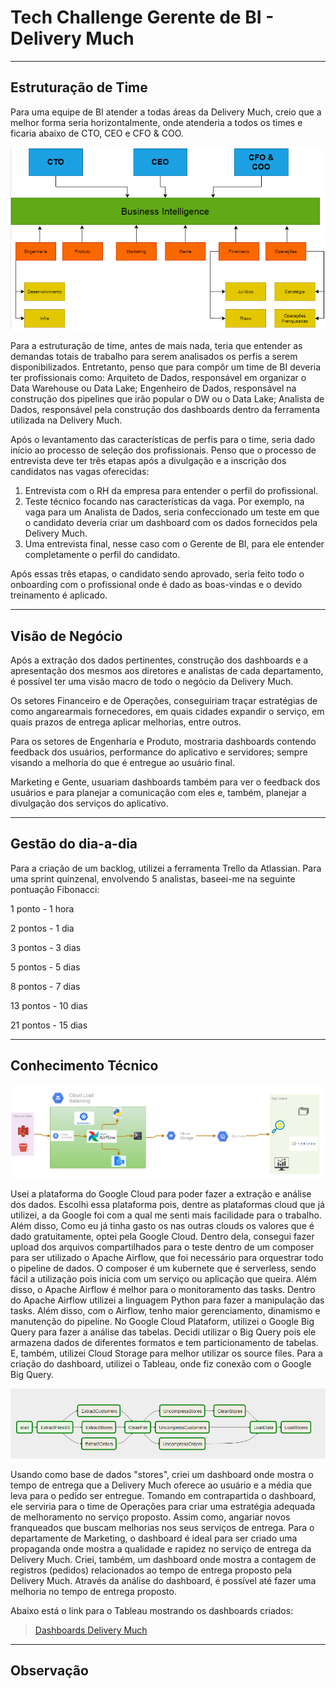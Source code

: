 # Tech Challenge Gerente de BI - Delivery Much

----

## Estruturação de Time

Para uma equipe de BI atender a todas áreas da Delivery Much, creio que a melhor forma seria horizontalmente, onde atenderia a todos os times e ficaria abaixo de CTO, CEO e CFO & COO.

![DeliveryMuch](https://github.com/theadriano/DeliveryMuch/blob/master/deliverymuch.PNG)

Para a estruturação de time, antes de mais nada, teria que entender as demandas totais de trabalho para serem analisados os perfis a serem disponibilizados. Entretanto, penso que para compôr um time de BI deveria ter profissionais como: Arquiteto de Dados, responsável em organizar o Data Warehouse ou Data Lake; Engenheiro de Dados, responsável na construção dos pipelines que irão popular o DW ou o Data Lake; Analista de Dados, responsável pela construção dos dashboards dentro da ferramenta utilizada na Delivery Much.

Após o levantamento das características de perfis para o time, seria dado início ao processo de seleção dos profissionais. Penso que o processo de entrevista deve ter três etapas após a divulgação e a inscrição dos candidatos nas vagas oferecidas:

1. Entrevista com o RH da empresa para entender o perfil do profissional.
2. Teste técnico focando nas características da vaga. Por exemplo, na vaga para um Analista de Dados, seria confeccionado um teste em que o candidato deveria criar um dashboard com os dados fornecidos pela Delivery Much.
3. Uma entrevista final, nesse caso com o Gerente de BI, para ele entender completamente o perfil do candidato.

Após essas três etapas, o candidato sendo aprovado, seria feito todo o onboarding com o profissional onde é dado as boas-vindas e o devido treinamento é aplicado.

----
## Visão de Negócio

Após a extração dos dados pertinentes, construção dos dashboards e a apresentação dos mesmos aos diretores e analistas de cada departamento, é possível ter uma visão macro de todo o negócio da Delivery Much.

Os setores Financeiro e de Operações, conseguiriam traçar estratégias de como angarearmais fornecedores, em quais cidades expandir o serviço, em quais prazos de entrega aplicar melhorias, entre outros.

Para os setores de Engenharia e Produto, mostraria dashboards contendo feedback dos usuários, performance do aplicativo e servidores; sempre visando a melhoria do que é entregue ao usuário final.

Marketing e Gente, usuariam dashboards também para ver o feedback dos usuários e para planejar a comunicação com eles e, também, planejar a divulgação dos serviços do aplicativo.

----
## Gestão do dia-a-dia
Para a criação de um backlog, utilizei a ferramenta Trello da Atlassian.
Para uma sprint quinzenal, envolvendo 5 analistas, baseei-me na seguinte pontuação Fibonacci:

1 ponto - 1 hora

2 pontos - 1 dia

3 pontos - 3 dias

5 pontos - 5 dias

8 pontos - 7 dias

13 pontos - 10 dias

21 pontos - 15 dias

----
## Conhecimento Técnico
![Google Cloud Plataform](https://github.com/theadriano/DeliveryMuch/blob/master/google%20cloud%20plataform.PNG)

Usei a plataforma do Google Cloud para poder fazer a extração e análise dos dados. Escolhi essa plataforma pois, dentre as plataformas cloud que já utilizei, a da Google foi com a qual me senti mais facilidade para o trabalho. Além disso, Como eu já tinha gasto os nas outras clouds os valores que é dado gratuitamente, optei pela Google Cloud. Dentro dela, consegui fazer upload dos arquivos compartilhados para o teste dentro de um composer para ser utilizado o Apache Airflow, que foi necessário para orquestrar todo o pipeline de dados. O composer é um kubernete que é serverless, sendo fácil a utilização pois inicia com um serviço ou aplicação que queira. Além disso, o Apache Airflow é melhor para o monitoramento das tasks. Dentro do Apache Airflow utilizei a linguagem Python para fazer a manipulação das tasks. Além disso, com o Airflow, tenho maior gerenciamento, dinamismo e manutenção do pipeline.
No Google Cloud Plataform, utilizei o Google Big Query para fazer a análise das tabelas. Decidi utilizar o Big Query pois ele armazena dados de diferentes formatos e tem particionamento de tabelas. E, também, utilizei Cloud Storage para melhor utilizar os source files.
Para a criação do dashboard, utilizei o Tableau, onde fiz conexão com o Google Big Query.

![ETL](https://github.com/theadriano/DeliveryMuch/blob/master/ETL.PNG)

Usando como base de dados "stores", criei um dashboard onde mostra o tempo de entrega que a Delivery Much oferece ao usuário e a média que leva para o pedido ser entregue.
Tomando em contrapartida o dashboard, ele serviria para o time de Operações para criar uma estratégia adequada de melhoramento no serviço proposto. Assim como, angariar novos franqueados que buscam melhorias nos seus serviços de entrega. Para o departamente de Marketing, o dashboard é ideal para ser criado uma propaganda onde mostra a qualidade e rapidez no serviço de entrega da Delivery Much. Criei, também, um dashboard onde mostra a contagem de registros (pedidos) relacionados ao tempo de entrega proposto pela Delivery Much. Através da análise do dashboard, é possível até fazer uma melhoria no tempo de entrega proposto.

Abaixo está o link para o Tableau mostrando os dashboards criados:

>[Dashboards Delivery Much](https://public.tableau.com/profile/adriano.mendes#!/vizhome/DeliveryMuch/Histria-DeliveryMuch?publish=yes)

----
## Observação
